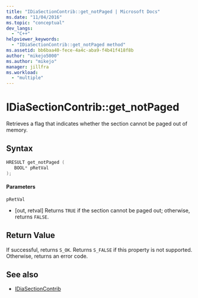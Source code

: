 ```yaml
---
title: "IDiaSectionContrib::get_notPaged | Microsoft Docs"
ms.date: "11/04/2016"
ms.topic: "conceptual"
dev_langs:
  - "C++"
helpviewer_keywords:
  - "IDiaSectionContrib::get_notPaged method"
ms.assetid: bb6baa40-fece-4a4c-aba9-f4b41f418f8b
author: "mikejo5000"
ms.author: "mikejo"
manager: jillfra
ms.workload:
  - "multiple"
---
```

# IDiaSectionContrib::get_notPaged
Retrieves a flag that indicates whether the section cannot be paged out of memory.

## Syntax

```C++
HRESULT get_notPaged ( 
   BOOL* pRetVal
);
```

#### Parameters
 `pRetVal`
- [out, retval] Returns `TRUE` if the section cannot be paged out; otherwise, returns `FALSE`.

## Return Value
 If successful, returns `S_OK`. Returns `S_FALSE` if this property is not supported. Otherwise, returns an error code.

## See also
- [IDiaSectionContrib](../../debugger/debug-interface-access/idiasectioncontrib.md)